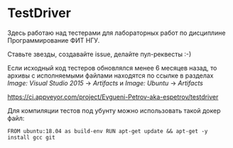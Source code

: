 # TestDriver
Здесь работаю над тестерами для лабораторных работ по дисциплине Программирование ФИТ НГУ.

Ставьте звезды, создавайте issue, делайте пул-реквесты :-)

Если исходный код тестеров обновлялся менее 6 месяцев назад, то
архивы с исполняемыми файлами находятся по ссылке в разделах *Image: Visual Studio 2015* -> *Artifacts* и *Image: Ubuntu* -> *Artifacts*

https://ci.appveyor.com/project/Evgueni-Petrov-aka-espetrov/testdriver

Для компиляции тестов под убунту можно использовать такой докер файл:

``
FROM ubuntu:18.04 as build-env
RUN apt-get update && apt-get -y install gcc git
``
